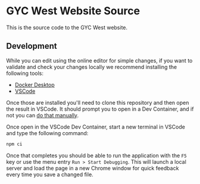 # GYC West Website Source

This is the source code to the GYC West website.

## Development

While you can edit using the online editor for simple changes, if you want to validate and check your changes locally we recommend installing the following tools:

- [Docker Desktop](docker.com)
- [VSCode](https://code.visualstudio.com/)

Once those are installed you'll need to clone this repository and then open the result in VSCode. It should prompt you to open in a Dev Container, and if not you can [do that manually](https://code.visualstudio.com/docs/devcontainers/containers#_quick-start-open-an-existing-folder-in-a-container).

Once open in the VSCode Dev Container, start a new terminal in VSCode and type the following command:

```sh
npm ci
```

Once that completes you should be able to run the application with the `F5` key or use the menu entry `Run > Start Debugging`. This will launch a local server and load the page in a new Chrome window for quick feedback every time you save a changed file.

